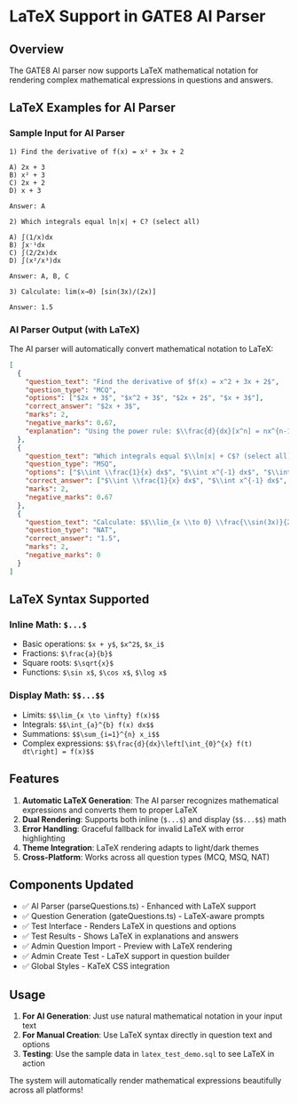 # LaTeX Support in GATE8 AI Parser

## Overview
The GATE8 AI parser now supports LaTeX mathematical notation for rendering complex mathematical expressions in questions and answers.

## LaTeX Examples for AI Parser

### Sample Input for AI Parser

```
1) Find the derivative of f(x) = x² + 3x + 2

A) 2x + 3
B) x² + 3  
C) 2x + 2
D) x + 3

Answer: A

2) Which integrals equal ln|x| + C? (select all)

A) ∫(1/x)dx
B) ∫x⁻¹dx  
C) ∫(2/2x)dx
D) ∫(x²/x³)dx

Answer: A, B, C

3) Calculate: lim(x→0) [sin(3x)/(2x)]

Answer: 1.5
```

### AI Parser Output (with LaTeX)

The AI parser will automatically convert mathematical notation to LaTeX:

```json
[
  {
    "question_text": "Find the derivative of $f(x) = x^2 + 3x + 2$",
    "question_type": "MCQ",
    "options": ["$2x + 3$", "$x^2 + 3$", "$2x + 2$", "$x + 3$"],
    "correct_answer": "$2x + 3$",
    "marks": 2,
    "negative_marks": 0.67,
    "explanation": "Using the power rule: $\\frac{d}{dx}[x^n] = nx^{n-1}$, we get $f'(x) = 2x + 3$"
  },
  {
    "question_text": "Which integrals equal $\\ln|x| + C$? (select all)",
    "question_type": "MSQ", 
    "options": ["$\\int \\frac{1}{x} dx$", "$\\int x^{-1} dx$", "$\\int \\frac{2}{2x} dx$", "$\\int \\frac{x^2}{x^3} dx$"],
    "correct_answer": ["$\\int \\frac{1}{x} dx$", "$\\int x^{-1} dx$", "$\\int \\frac{2}{2x} dx$"],
    "marks": 2,
    "negative_marks": 0.67
  },
  {
    "question_text": "Calculate: $$\\lim_{x \\to 0} \\frac{\\sin(3x)}{2x}$$",
    "question_type": "NAT",
    "correct_answer": "1.5",
    "marks": 2,
    "negative_marks": 0
  }
]
```

## LaTeX Syntax Supported

### Inline Math: `$...$`
- Basic operations: `$x + y$`, `$x^2$`, `$x_i$`
- Fractions: `$\frac{a}{b}$`
- Square roots: `$\sqrt{x}$`
- Functions: `$\sin x$`, `$\cos x$`, `$\log x$`

### Display Math: `$$...$$`
- Limits: `$$\lim_{x \to \infty} f(x)$$`
- Integrals: `$$\int_{a}^{b} f(x) dx$$`
- Summations: `$$\sum_{i=1}^{n} x_i$$`
- Complex expressions: `$$\frac{d}{dx}\left[\int_{0}^{x} f(t) dt\right] = f(x)$$`

## Features

1. **Automatic LaTeX Generation**: The AI parser recognizes mathematical expressions and converts them to proper LaTeX
2. **Dual Rendering**: Supports both inline (`$...$`) and display (`$$...$$`) math
3. **Error Handling**: Graceful fallback for invalid LaTeX with error highlighting
4. **Theme Integration**: LaTeX rendering adapts to light/dark themes
5. **Cross-Platform**: Works across all question types (MCQ, MSQ, NAT)

## Components Updated

- ✅ AI Parser (parseQuestions.ts) - Enhanced with LaTeX support
- ✅ Question Generation (gateQuestions.ts) - LaTeX-aware prompts  
- ✅ Test Interface - Renders LaTeX in questions and options
- ✅ Test Results - Shows LaTeX in explanations and answers
- ✅ Admin Question Import - Preview with LaTeX rendering
- ✅ Admin Create Test - LaTeX support in question builder
- ✅ Global Styles - KaTeX CSS integration

## Usage

1. **For AI Generation**: Just use natural mathematical notation in your input text
2. **For Manual Creation**: Use LaTeX syntax directly in question text and options
3. **Testing**: Use the sample data in `latex_test_demo.sql` to see LaTeX in action

The system will automatically render mathematical expressions beautifully across all platforms!
